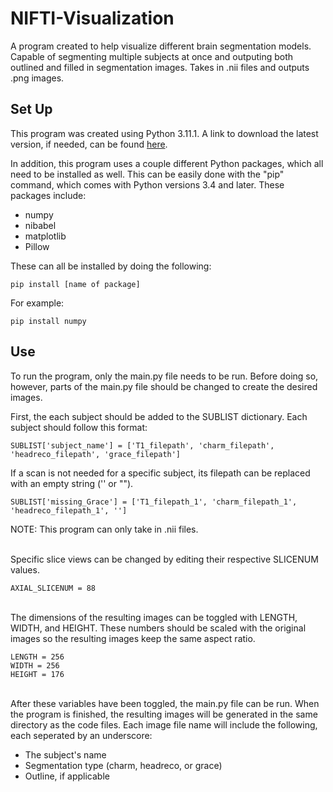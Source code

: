# NIFTI-Visualization
A program created to help visualize different brain segmentation models. Capable of segmenting multiple subjects at once and outputing both outlined and filled in segmentation images. Takes in .nii files and outputs .png images.

## Set Up
This program was created using Python 3.11.1. A link to download the latest version, if needed, can be found [here](https://www.python.org/downloads/).

In addition, this program uses a couple different Python packages, which all need to be installed as well. This can be easily done with the "pip" command, which comes with Python versions 3.4 and later. These packages include:
* numpy
* nibabel
* matplotlib
* Pillow

These can all be installed by doing the following:

    pip install [name of package]

For example:
    
    pip install numpy
## Use
To run the program, only the main.py file needs to be run. Before doing so, however, parts of the main.py file should be changed to create the desired images.

First, the each subject should be added to the SUBLIST dictionary. Each subject should follow this format:

    SUBLIST['subject_name'] = ['T1_filepath', 'charm_filepath', 'headreco_filepath', 'grace_filepath']

If a scan is not needed for a specific subject, its filepath can be replaced with an empty string ('' or "").

    SUBLIST['missing_Grace'] = ['T1_filepath_1', 'charm_filepath_1', 'headreco_filepath_1', '']
NOTE: This program can only take in .nii files.

\
Specific slice views can be changed by editing their respective SLICENUM values.

    AXIAL_SLICENUM = 88

\
The dimensions of the resulting images can be toggled with LENGTH, WIDTH, and HEIGHT. These numbers should be scaled with the original images so the resulting images keep the same aspect ratio.

    LENGTH = 256
    WIDTH = 256
    HEIGHT = 176

\
After these variables have been toggled, the main.py file can be run. When the program is finished, the resulting images will be generated in the same directory as the code files. Each image file name will include the following, each seperated by an underscore:
* The subject's name
* Segmentation type (charm, headreco, or grace)
* Outline, if applicable